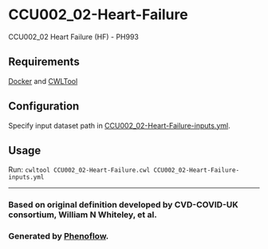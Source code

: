 # CCU002_02-Heart-Failure

CCU002_02 Heart Failure (HF) - PH993

## Requirements

[Docker](https://docs.docker.com/install/) and [CWLTool](https://github.com/common-workflow-language/cwltool#install)

## Configuration

Specify input dataset path in [CCU002_02-Heart-Failure-inputs.yml](CCU002_02-Heart-Failure-inputs.yml).

## Usage

Run: `cwltool CCU002_02-Heart-Failure.cwl CCU002_02-Heart-Failure-inputs.yml`

***

### Based on original definition developed by CVD-COVID-UK consortium, William N Whiteley, et al.
### Generated by [Phenoflow](https://kclhi.org/phenoflow).
